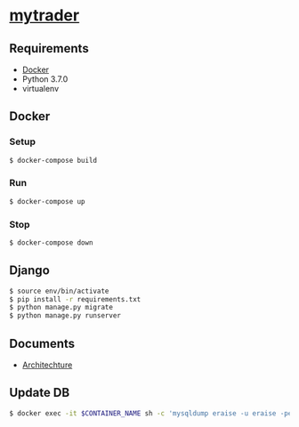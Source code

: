 # [mytrader](https://mytrader-279617.appspot.com/bitbank/)

## Requirements
* [Docker](https://www.docker.com/)
* Python 3.7.0
* virtualenv

## Docker
### Setup
```sh
$ docker-compose build
```

### Run
```sh
$ docker-compose up
```

### Stop
```sh
$ docker-compose down
```

## Django
```sh
$ source env/bin/activate
$ pip install -r requirements.txt
$ python manage.py migrate
$ python manage.py runserver
```

## Documents
* [Architechture](https://docs.google.com/presentation/d/1YMLNzz-PrKDV_IeKXlmBPZj72ZlB2rwqpRv3hZfhZWI/edit?usp=sharing)

## Update DB
```sh
$ docker exec -it $CONTAINER_NAME sh -c 'mysqldump eraise -u eraise -peraise 2> /dev/null' > sql/init.sql
```
